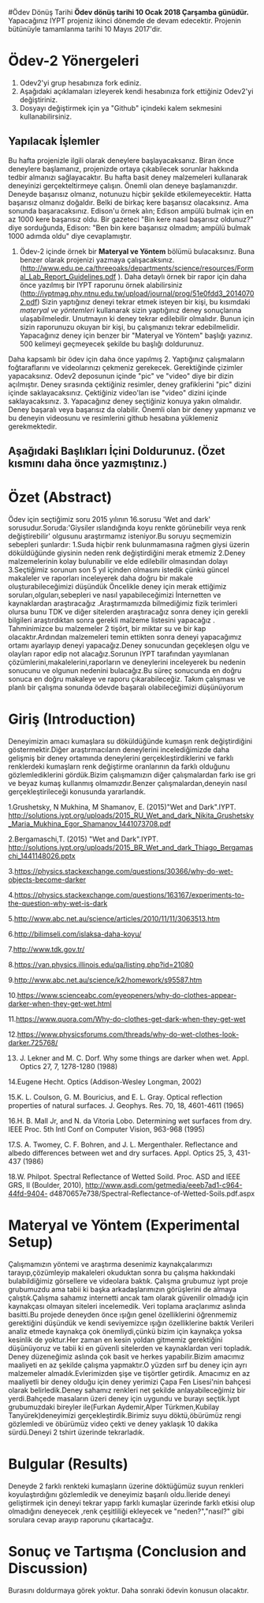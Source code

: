 #Ödev Dönüş Tarihi
**Ödev dönüş tarihi 10 Ocak 2018 Çarşamba günüdür.** Yapacağınız IYPT projeniz ikinci dönemde de devam edecektir. Projenin bütünüyle tamamlanma tarihi 10 Mayıs 2017'dir. 

# Ödev-2 Yönergeleri 
1. Odev2'yi grup hesabınıza fork ediniz. 
2. Aşağıdaki açıklamaları izleyerek kendi hesabınıza fork ettiğiniz Odev2'yi değiştiriniz. 
3. Dosyayı değiştirmek için ya "Github" içindeki kalem sekmesini kullanabilirsiniz. 

## Yapılacak İşlemler
Bu hafta projenizle ilgili olarak deneylere başlayacaksanız. Biran önce deneylere başlamanız, projenizde ortaya 
çıkabilecek sorunlar hakkında tedbir almanızı sağlayacaktır. Bu hafta basit deney malzemeleri kullanarak deneyinizi
gerçekteltirmeye çalışın. Önemli olan deneye başlamanızdır. Deneyde başarısız olmanız, notunuzu hiçbir şekilde etkilemeyecektir.
Hatta başarısız olmanız doğaldır. Belki de birkaç kere başarısız olacaksınız. Ama sonunda başaracaksınız. Edison'u örnek alın; 
Edison ampülü bulmak için en az 1000 kere başarısız oldu. Bir gazeteci "Bin kere nasıl başarısız oldunuz?" diye sorduğunda, 
Edison: "Ben bin kere başarısız olmadım; ampülü bulmak 1000 adımda oldu" diye cevaplamıştır. 

1. Ödev-2 içinde örnek bir **Materyal ve Yöntem** bölümü bulacaksınız. Buna benzer olarak projenizi yazmaya çalışacaksınız. (http://www.edu.pe.ca/threeoaks/departments/science/resources/Formal_Lab_Report_Guidelines.pdf ). Daha detaylı örnek bir rapor için daha önce yazılmış bir IYPT raporunu örnek alabilirsiniz (http://iyptmag.phy.ntnu.edu.tw/upload/journal/prog/51e0fdd3_20140702.pdf) Sizin yaptığınız deneyi tekrar etmek isteyen bir kişi, bu kısımdaki *materyal ve yöntemleri* kullanarak sizin yaptığınız deney sonuçlarına ulaşabilmeledir. Unutmayın ki deney tekrar edilebilir olmalıdır. Bunun için sizin raporunuzu okuyan bir kişi, bu çalışmanızı tekrar edebilmelidir. Yapacağınız deney için benzer bir "Materyal ve Yöntem" başlığı yazınız. 500 kelimeyi geçmeyecek şekilde bu başlığı doldurunuz. 

Daha kapsamlı bir ödev için daha önce yapılmış 
2. Yaptığınız çalışmaların foğtaraflarını ve videolarınızı çekmeniz gerekecek. Gerektiğinde çizimler yapacaksınız. Odev2 deposunun içinde "pic" ve "video" diye bir dizin açılmıştır. Deney sırasında çektiğiniz resimler, deney grafiklerini "pic" dizini içinde saklayacaksınız. Çektiğiniz video'ları ise "video" dizini içinde saklayacaksınız. 
3. Yapacağınız deney seçtiğiniz konuya yakın olmalıdır. Deney başaralı veya başarısız da olabilir. Önemli olan bir deney yapmanız ve bu deneyin videosunu ve resimlerini github hesabına yüklemeniz gerekmektedir. 

## Aşağıdaki Başlıkları İçini Doldurunuz. (Özet kısmını daha önce yazmıştınız.) 

# Özet (Abstract)
Ödev için seçtiğimiz soru 2015 yılının 16.sorusu 'Wet and dark' sorusudur.Soruda:'Giysiler ıslandığında koyu renkte görünebilir veya 
renk değiştirebilir' olgusunu araştırmamız isteniyor.Bu soruyu seçmemizin sebepleri şunlardır: 1.Suda hiçbir renk bulunmamasına rağmen
giysi üzerin döküldüğünde giysinin neden renk değiştirdiğini merak etmemiz 2.Deney malzemelerinin kolay bulunabilir ve elde edilebilir 
olmasından dolayı 3.Seçtiğimiz sorunun son 5 yıl içinden olmasını istedik çünkü güncel makaleler ve raporları inceleyerek daha doğru 
bir makale oluşturabileceğimizi düşündük Öncelikle deney için merak ettiğimiz soruları,olguları,sebepleri ve nasıl yapabileceğimizi 
İnternetten ve kaynaklardan araştıracağız .Araştırmamızda bilmediğimiz fizik terimleri olursa bunu TDK ve diğer sitelerden araştıracağız
sonra deney için gerekli bilgileri araştırdıktan sonra gerekli malzeme listesini yapacağız . Tahminimizce bu malzemeler 2 tişört, bir 
miktar su ve bir kap olacaktır.Ardından malzemeleri temin ettikten sonra deneyi yapacağımız ortamı ayarlayıp deneyi yapacağız.Deney 
sonucundan geçekleşen olgu ve olayları rapor edip not alacağız.Sorunun IYPT tarafından yayımlanan çözümlerini,makalelerini,raporların 
ve deneylerini inceleyerek bu nedenin sonucunu ve olgunun nedenini bulacağız.Bu süreç sonucunda en doğru sonuca en doğru makaleye ve
raporu çıkarabileceğiz. Takım çalışması ve planlı bir çalışma sonunda ödevde başaralı olabileceğimizi düşünüyorum
# Giriş (Introduction)
Deneyimizin amacı kumaşlara su döküldüğünde kumaşın renk değiştirdiğini göstermektir.Diğer araştırmacıların deneylerini incelediğimizde daha gelişmiş bir deney ortamında deneylerini gerçekleştirdiklerini ve farklı renklerdeki kumaşlarn renk değiştirme oranlarının da farklı olduğunu gözlemlediklerini gördük.Bizim çalışmamızın diğer çalışmalardan farkı ise gri ve beyaz kumaş kullanmış olmamızdır.Benzer çalışmalardan,deneyin nasıl gerçekleştirileceği konusunda yararlandık.

1.Grushetsky, N Mukhina, M Shamanov, E. (2015)"Wet and Dark".IYPT. http://solutions.iypt.org/uploads/2015_RU_Wet_and_dark_Nikita_Grushetsky_Maria_Mukhina_Egor_Shamanov_1441073708.pdf

2.Bergamaschi,T. (2015) "Wet and Dark".IYPT. http://solutions.iypt.org/uploads/2015_BR_Wet_and_dark_Thiago_Bergamaschi_1441148026.pptx

3.https://physics.stackexchange.com/questions/30366/why-do-wet-objects-become-darker

4.https://physics.stackexchange.com/questions/163167/experiments-to-the-question-why-wet-is-dark

5.http://www.abc.net.au/science/articles/2010/11/11/3063513.htm

6.http://bilimseli.com/islaksa-daha-koyu/

7.http://www.tdk.gov.tr/

8.https://van.physics.illinois.edu/qa/listing.php?id=21080

9.http://www.abc.net.au/science/k2/homework/s95587.htm

10.https://www.scienceabc.com/eyeopeners/why-do-clothes-appear-darker-when-they-get-wet.html

11.https://www.quora.com/Why-do-clothes-get-dark-when-they-get-wet

12.https://www.physicsforums.com/threads/why-do-wet-clothes-look-darker.725768/

13. J. Lekner and M. C. Dorf. Why some things are darker when wet. Appl. Optics 27, 7, 1278-1280 (1988)

14.Eugene Hecht. Optics (Addison-Wesley Longman, 2002)

15.K. L. Coulson, G. M. Bouricius, and E. L. Gray. Optical reflection properties of natural surfaces. J. Geophys. Res. 70, 18, 4601-4611 (1965)

16.H. B. Mall Jr, and N. da Vitoria Lobo. Determining wet surfaces from dry. IEEE Proc. 5th Intl Conf on Computer Vision, 963-968 (1995)

17.S. A. Twomey, C. F. Bohren, and J. L. Mergenthaler. Reflectance and albedo differences between wet and dry surfaces. Appl. Optics 25, 3, 431-437 (1986)

18.W. Philpot. Spectral Reflectance of Wetted Soild. Proc. ASD and IEEE GRS, II (Boulder, 2010), http://www.asdi.com/getmedia/eeeb7ad1-c964-44fd-9404- d4870657e738/Spectral-Reflectance-of-Wetted-Soils.pdf.aspx

# Materyal ve Yöntem (Experimental Setup)

Çalışmamızın yöntemi ve araştırma desenimiz kaynakçalarımızı tarayıp,çözümleyip makaleleri okuduktan sonra bu çalışma hakkındaki bulabildiğimiz görsellere ve videolara baktık.
Çalışma grubumuz iypt proje grubumuzdu ama tabii ki başka arkadaşlarımızın görüşlerini de almaya çalıştık.Çalışma sahamız internetti ancak tam olarak güvenilir olmadığı için kaynakçası olmayan siteleri incelemedik.
Veri toplama araçlarımız aslında basitti.Bu projede deneyden önce ışığın genel özelliklerini öğrenmemiz gerektiğini düşündük ve kendi seviyemizce ışığın özelliklerine baktık
Verileri analiz etmede kaynakça çok önemliydi,çünkü bizim için kaynakça yoksa kesinlik de yoktur.Her zaman en kesin yoldan gitmemiz gerektiğini düşünüyoruz  ve tabii ki en güvenli sitelerden ve kaynaklardan veri topladık.
Deney düzeneğimiz aslında çok basit ve herkes yapabilir.Bizim amacımız maaliyeti en az şekilde çalışma yapmaktır.O yüzden sırf bu deney için ayrı malzemeler almadık.Evlerimizden şişe ve tişörtler getirdik.
Amacımız en az maaliyetli bir deney olduğu için deney yerimizi Çapa Fen Lisesi'nin bahçesi olarak belirledik.Deney sahamız renkleri net şekilde anlayabileceğimiz bir yerdi.Bahçede masaların üzeri deney için uygundu ve burayı seçtik.İypt grubumuzdaki bireyler ile(Furkan Aydemir,Alper Türkmen,Kubilay Tanyürek)deneyimizi gerçekleştirdik.Birimiz suyu döktü,öbürümüz rengi gözlemledi ve öbürümüz video çekti ve deney yaklaşık 10 dakika sürdü.Deneyi 2 tshirt üzerinde tekrarladık.

# Bulgular (Results)
Deneyde 2 farklı renkteki kumaşların üzerine döktüğümüz suyun renkleri koyulaştırdığını gözlemledik ve deneyimiz başarılı oldu.İleride deneyi geliştirmek için deneyi tekrar yapıp farklı kumaşlar üzerinde farklı etkisi olup olmadığını deneyecek ,renk çeşitliliği ekleyecek ve "neden?","nasıl?" gibi sorulara cevap arayıp raporunu çıkartacağız.


# Sonuç ve Tartışma (Conclusion and Discussion) 
Burasını doldurmaya görek yoktur. Daha sonraki ödevin konusun olacaktır. 


